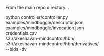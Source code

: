From the main repo directory...

python controller/controller.py \
   examples/mindboggle/descriptor.json \
   examples/mindboggle/invocation.json \
   credentials.csv \
   s3://akeshavan-mindcontrol/hbn/ \
   s3://akeshavan-mindcontrol/hbn/derivatives/ \
   --bids -dv
